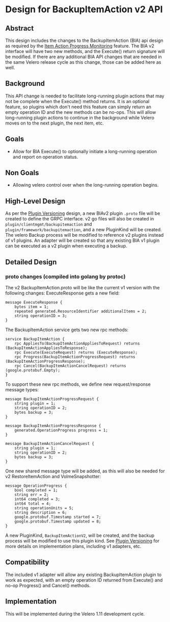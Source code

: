 # Design for BackupItemAction v2 API

## Abstract
This design includes the changes to the BackupItemAction (BIA) api design as required by the [Item Action Progress Monitoring](general-progress-monitoring.md) feature.
The BIA v2 interface will have two new methods, and the Execute() return signature will be modified.
If there are any additional BIA API changes that are needed in the same Velero release cycle as this change, those can be added here as well.

## Background
This API change is needed to facilitate long-running plugin actions that may not be complete when the Execute() method returns.
It is an optional feature, so plugins which don't need this feature can simply return an empty operation ID and the new methods can be no-ops.
This will allow long-running plugin actions to continue in the background while Velero moves on to the next plugin, the next item, etc.

## Goals
- Allow for BIA Execute() to optionally initiate a long-running operation and report on operation status.

## Non Goals
- Allowing velero control over when the long-running operation begins.


## High-Level Design
As per the [Plugin Versioning](plugin-versioning.md) design, a new BIAv2 plugin `.proto` file will be created to define the GRPC interface.
v2 go files will also be created in `plugin/clientmgmt/backupitemaction` and `plugin/framework/backupitemaction`, and a new PluginKind will be created.
The velero Backup process will be modified to reference v2 plugins instead of v1 plugins.
An adapter will be created so that any existing BIA v1 plugin can be executed as a v2 plugin when executing a backup.

## Detailed Design

### proto changes (compiled into golang by protoc)

The v2 BackupItemAction.proto will be like the current v1 version with the following changes:
ExecuteResponse gets a new field:
```
message ExecuteResponse {
    bytes item = 1;
    repeated generated.ResourceIdentifier additionalItems = 2;
    string operationID = 3;
}
```
The BackupItemAction service gets two new rpc methods:
```
service BackupItemAction {
    rpc AppliesTo(BackupItemActionAppliesToRequest) returns (BackupItemActionAppliesToResponse);
    rpc Execute(ExecuteRequest) returns (ExecuteResponse);
    rpc Progress(BackupItemActionProgressRequest) returns (BackupItemActionProgressResponse);
    rpc Cancel(BackupItemActionCancelRequest) returns (google.protobuf.Empty);
}
```
To support these new rpc methods, we define new request/response message types:
```
message BackupItemActionProgressRequest {
    string plugin = 1;
    string operationID = 2;
    bytes backup = 3;
}

message BackupItemActionProgressResponse {
    generated.OperationProgress progress = 1;
}

message BackupItemActionCancelRequest {
    string plugin = 1;
    string operationID = 2;
    bytes backup = 3;
}

```
One new shared message type will be added, as this will also be needed for v2 RestoreItemAction and VolmeSnapshotter:
```
message OperationProgress {
    bool completed = 1;
    string err = 2;
    int64 completed = 3;
    int64 total = 4;
    string operationUnits = 5;
    string description = 6;
    google.protobuf.Timestamp started = 7;
    google.protobuf.Timestamp updated = 8;
}
```

A new PluginKind, `BackupItemActionV2`, will be created, and the backup process will be modified to use this plugin kind.
See [Plugin Versioning](plugin-versioning.md) for more details on implementation plans, including v1 adapters, etc.


## Compatibility
The included v1 adapter will allow any existing BackupItemAction plugin to work as expected, with an empty operation ID returned from Execute() and no-op Progress() and Cancel() methods.

## Implementation
This will be implemented during the Velero 1.11 development cycle.
